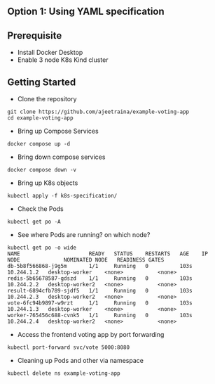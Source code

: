## Option 1: Using YAML specification

## Prerequisite

- Install Docker Desktop
- Enable 3 node K8s Kind cluster

## Getting Started

- Clone the repository


```
git clone https://github.com/ajeetraina/example-voting-app
cd example-voting-app
```

- Bring up Compose Services

```
docker compose up -d
```


- Bring down compose services

```
docker compose down -v
```

- Bring up K8s objects

```
kubectl apply -f k8s-specification/
```

- Check the Pods

```
kubectl get po -A
```

- See where Pods are running? on which node?

```
kubectl get po -o wide
NAME                      READY   STATUS    RESTARTS   AGE    IP           NODE              NOMINATED NODE   READINESS GATES
db-5b8f566868-j9g5m       1/1     Running   0          103s   10.244.1.2   desktop-worker    <none>           <none>
redis-5b65678587-gdszd    1/1     Running   0          103s   10.244.2.2   desktop-worker2   <none>           <none>
result-6894cfb789-sjdf5   1/1     Running   0          103s   10.244.2.3   desktop-worker2   <none>           <none>
vote-6fc94b9897-w9rzt     1/1     Running   0          103s   10.244.1.3   desktop-worker    <none>           <none>
worker-765456c688-cvnk5   1/1     Running   0          103s   10.244.2.4   desktop-worker2   <none>           <none>
```


- Access the frontend voting app by port forwarding

```
kubectl port-forward svc/vote 5000:8080
```

- Cleaning up Pods and other via namespace

```
kubectl delete ns example-voting-app
```

